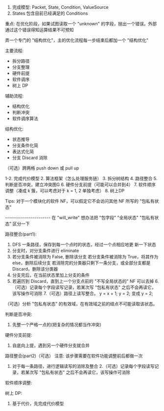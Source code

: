 1. 完成模型: Packet, State, Condition, ValueSource
2. States 包含目前已经满足的 Conditions

重点: 在优化阶段，如果试图读取一个 "unknown" 的字段，抛出一个错误。外部通过这个错误得知运算结果不可预知


弄一个专门的 "结构优化"，主的优化流程每一步结束后都加一个 "结构优化"

主要流程:

- 拆分路径
- 分支整理
- 硬件前提
- 软件调序
- 树上 DP

辅助流程:

- 结构优化
- 判断冲突
- 软件调序算法

结构优化:

- 状态推导
- 分支条件化简
- 表达式化简
- 分支 Discard 消除


（可选）跨两格 push down 或 pull up


1-2. 完成代价模型
2. 算法框架（怎么处理服务链）
3. 拆分树结构
4. 路径整合
5. 判断是否冲突，建立冲突图G
6. 硬件分支前提（可能可以合并到4）
7. 软件顺序调整（凑成 k 簇，可以考虑对于 k = 1, 2 单独考虑）
8. 树上DP


Tips:
对于一个模块化的软件 NF，可以假定它不会访问其他 NF 所写的 "包私有状态"


----------------------- 在 "will_write" 想办法把 "包字段" "全局状态" "包私有状态" 区分一下


路径整合(part1):
1. DFS 一条路径，保存到每一个点时的状态，经过一个点相应地更
新一下状态
2. 分支时，对分支条件进行 eliminate
3. 若分支条件被消除为 False, 删除该分支
   若分支条件被消除为 True，将其作为 else，删除后续分支
   若消除完的分类器只剩下一条分支，或全部分支都是 Discard，删除该分类器
4. 分支完后，在当前状态里加上分支的条件
5. 若遍历到 Discard，直到上一个分支点前的 "不写全局状态的" NF 可以去掉
6.（可选）记录每个字段读写记录，若某次写 "包私有状态" 之后不会再读它，该写操作可消除
7.（可选）路径上读写整合。 y = x + 1; y = 2; 变成 y = 2;


（可选）分析 "包私有状态" 的有效域，在有效域之前的结点不可能读取该状态。


判断是否冲突:
1. 先整一个严格一点的(把复杂的情况都当作冲突)


硬件分支前提:
1. 自底向上提，遇到另一个硬件分支就合并


路径整合(part2)（可选）
注意: 该步骤需要在软件功能调整前后都做一次
1. 对于每一条路径，进行逻辑读写的消除及整合
2.（可选）记录每个字段读写记录，若某次写 "包私有状态" 之后不会再读它，该写操作可消除

软件顺序调整:


树上 DP:
1. 基于代价，先完成代价模型